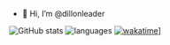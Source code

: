 - 👋 Hi, I’m @dillonleader


![GitHub stats](https://github-readme-stats.vercel.app/api?username=dillonleader&show_icons=true)
![languages](https://github-readme-stats.vercel.app/api/top-langs/?username=dillonleader&layout=compact)
[![wakatime](https://github-readme-stats.vercel.app/api/wakatime?username=dillonleader)](https://wakatime.com/@dillonleader)]
